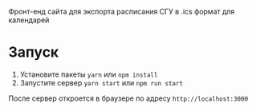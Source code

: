 Фронт-енд сайта для экспорта расписания СГУ в .ics формат для календарей

# Запуск

1. Установите пакеты
   `yarn` или `npm install`
2. Запустите сервер
   `yarn start` или `npm run start`

После сервер откроется в браузере по адресу `http://localhost:3000`
